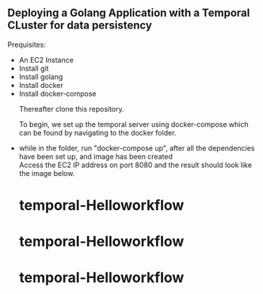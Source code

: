 ## Deploying a Golang Application with a Temporal CLuster for data persistency
Prequisites:
<ul>
<li>An EC2 Instance</li>
<li>Install git</li>
<li>Install golang</li>
<li>Install docker</li>
<li>Install docker-compose</li>

Thereafter clone this repository.

To begin, we set up the temporal server using docker-compose which can be found by navigating to the docker folder.
<li>while in the folder, run "docker-compose up", after all the dependencies have been set up, and image has been created</li>
Access the EC2 IP address on port 8080 and the result should look like the image below.





# temporal-Helloworkflow
# temporal-Helloworkflow
# temporal-Helloworkflow
